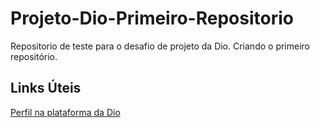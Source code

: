 # Projeto-Dio-Primeiro-Repositorio
Repositorio de teste para o desafio de projeto da Dio. Criando o primeiro repositório.

## Links Úteis
[Perfil na plataforma da Dio](https://web.dio.me/users/ruangnr?tab=achievements)
